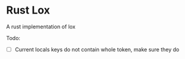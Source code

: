 # Rust Lox

A rust implementation of lox

Todo:

- [ ] Current locals keys do not contain whole token, make sure they do
